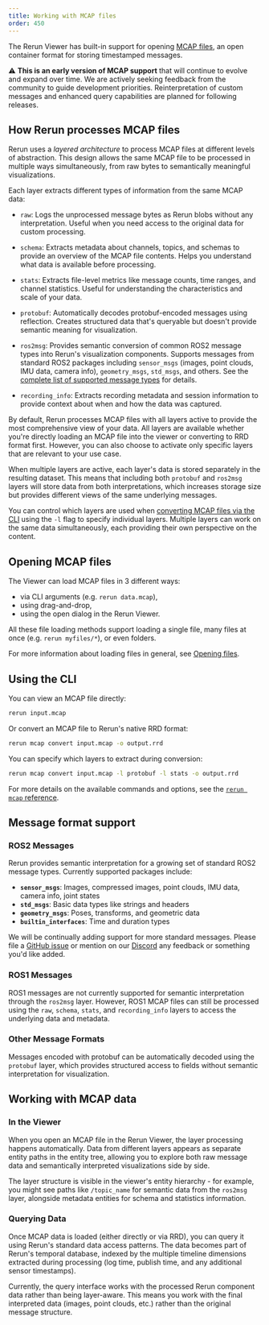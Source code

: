 ```yaml
---
title: Working with MCAP files
order: 450
---
```


The Rerun Viewer has built-in support for opening [MCAP files](https://mcap.dev/), an open container format for storing timestamped messages.

⚠️ **This is an early version of MCAP support** that will continue to evolve and expand over time. We are actively seeking feedback from the community to guide development priorities. Reinterpretation of custom messages and enhanced query capabilities are planned for following releases.

## How Rerun processes MCAP files

Rerun uses a _layered architecture_ to process MCAP files at different levels of abstraction. This design allows the same MCAP file to be processed in multiple ways simultaneously, from raw bytes to semantically meaningful visualizations.

Each layer extracts different types of information from the same MCAP data:

- `raw`: Logs the unprocessed message bytes as Rerun blobs without any interpretation. Useful when you need access to the original data for custom processing.

- `schema`: Extracts metadata about channels, topics, and schemas to provide an overview of the MCAP file contents. Helps you understand what data is available before processing.

- `stats`: Extracts file-level metrics like message counts, time ranges, and channel statistics. Useful for understanding the characteristics and scale of your data.

- `protobuf`: Automatically decodes protobuf-encoded messages using reflection. Creates structured data that's queryable but doesn't provide semantic meaning for visualization.

- `ros2msg`: Provides semantic conversion of common ROS2 message types into Rerun's visualization components. Supports messages from standard ROS2 packages including `sensor_msgs` (images, point clouds, IMU data, camera info), `geometry_msgs`, `std_msgs`, and others. See the [complete list of supported message types](https://github.com/rerun-io/rerun/tree/main/crates/utils/re_mcap/src/parsers/ros2msg) for details.

- `recording_info`: Extracts recording metadata and session information to provide context about when and how the data was captured.

By default, Rerun processes MCAP files with all layers active to provide the most comprehensive view of your data. All layers are available whether you're directly loading an MCAP file into the viewer or converting to RRD format first. However, you can also choose to activate only specific layers that are relevant to your use case.

When multiple layers are active, each layer's data is stored separately in the resulting dataset. This means that including both `protobuf` and `ros2msg` layers will store data from both interpretations, which increases storage size but provides different views of the same underlying messages.

You can control which layers are used when [converting MCAP files via the CLI](../../reference/cli.md#rerun-mcap) using the `-l` flag to specify individual layers. Multiple layers can work on the same data simultaneously, each providing their own perspective on the content.

## Opening MCAP files

The Viewer can load MCAP files in 3 different ways:

- via CLI arguments (e.g. `rerun data.mcap`),
- using drag-and-drop,
- using the open dialog in the Rerun Viewer.

All these file loading methods support loading a single file, many files at once (e.g. `rerun myfiles/*`), or even folders.

For more information about loading files in general, see [Opening files](./data-in/open-any-file.md).

## Using the CLI

You can view an MCAP file directly:

```bash
rerun input.mcap
```

Or convert an MCAP file to Rerun's native RRD format:

```bash
rerun mcap convert input.mcap -o output.rrd
```

You can specify which layers to extract during conversion:

```bash
rerun mcap convert input.mcap -l protobuf -l stats -o output.rrd
```

For more details on the available commands and options, see the [`rerun mcap` reference](../../reference/cli.md#rerun-mcap).

## Message format support

### ROS2 Messages

Rerun provides semantic interpretation for a growing set of standard ROS2 message types. Currently supported packages include:

- **`sensor_msgs`**: Images, compressed images, point clouds, IMU data, camera info, joint states
- **`std_msgs`**: Basic data types like strings and headers
- **`geometry_msgs`**: Poses, transforms, and geometric data
- **`builtin_interfaces`**: Time and duration types

We will be continually adding support for more standard messages. Please file a [GitHub issue](https://github.com/rerun-io/rerun/issues) or mention on our [Discord](https://discord.gg/PXtCgFBSmH) any feedback or something you'd like added.

### ROS1 Messages

ROS1 messages are not currently supported for semantic interpretation through the `ros2msg` layer. However, ROS1 MCAP files can still be processed using the `raw`, `schema`, `stats`, and `recording_info` layers to access the underlying data and metadata.

### Other Message Formats

Messages encoded with protobuf can be automatically decoded using the `protobuf` layer, which provides structured access to fields without semantic interpretation for visualization.

## Working with MCAP data

### In the Viewer

When you open an MCAP file in the Rerun Viewer, the layer processing happens automatically. Data from different layers appears as separate entity paths in the entity tree, allowing you to explore both raw message data and semantically interpreted visualizations side by side.

The layer structure is visible in the viewer's entity hierarchy - for example, you might see paths like `/topic_name` for semantic data from the `ros2msg` layer, alongside metadata entities for schema and statistics information.

### Querying Data

Once MCAP data is loaded (either directly or via RRD), you can query it using Rerun's standard data access patterns. The data becomes part of Rerun's temporal database, indexed by the multiple timeline dimensions extracted during processing (log time, publish time, and any additional sensor timestamps).

Currently, the query interface works with the processed Rerun component data rather than being layer-aware. This means you work with the final interpreted data (images, point clouds, etc.) rather than the original message structure.
